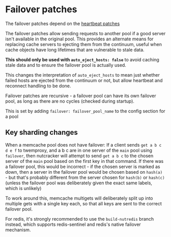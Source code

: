 Failover patches
================

The failover patches depend on the [heartbeat patches](./heartbeat.md)

The failover patches allow sending requests to another pool if
a good server isn't available in the original pool.  This provides an alternate
means for replacing cache servers to ejecting them from the continuum, useful
when cache objects have long lifetimes that are vulnerable to stale data.

**This should only be used with `auto_eject_hosts: false`** to avoid caching stale data
and to ensure the failover pool is actually used.

This changes the interpretation of `auto_eject_hosts` to mean just whether failed
hosts are ejected from the continuum or not, but allow heartbeat and reconnect
handling to be done.

Failover patches are recursive - a failover pool can have its own failover pool,
as long as there are no cycles (checked during startup).

This is set by adding `failover: failover_pool_name` to the config section for a pool


Key sharding changes
--------------------

When a memcache pool does not have failover: If a client sends `get a b c d e f` to twemproxy, and a b c are in one server of the `main` pool using `failover`, then nutcracker will attempt to send `get a b c` to the chosen server of the `main` pool based on the first key in that command. If there was a failover pool, this would be incorrect - if the chosen server is marked as down, then a server in the failover pool would be chosen based on `hash(a)` - but that's probably different from the server chosen for `hash(b)` or `hash(c)` (unless the failover pool was deliberately given the exact same labels, which is unlikely)

To work around this, memcache multigets will deliberately split up into multiple gets with a single key each, so that all keys are sent to the correct failover pool.

For redis, it's strongly recommended to use the `build-nutredis` branch instead, which supports redis-sentinel and redis's native failover mechanism.

